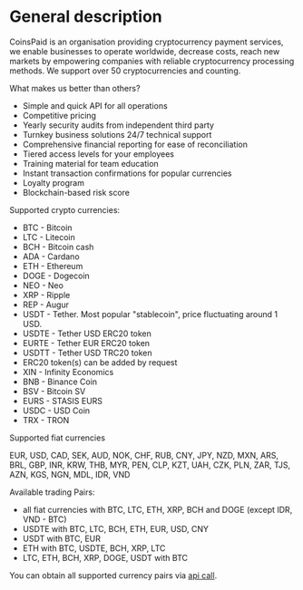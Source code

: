 # General description



CoinsPaid is an organisation providing сryptocurrency payment services, we enable businesses to operate worldwide, decrease costs, reach new markets by empowering companies with reliable cryptocurrency processing methods. We support over 50 cryptocurrencies and counting.

What makes us better than others?

* Simple and quick API for all operations 
* Competitive pricing 
* Yearly security audits from independent third party 
* Turnkey business solutions 24/7 technical support 
* Comprehensive financial reporting for ease of reconciliation 
* Tiered access levels for your employees 
* Training material for team education 
* Instant transaction confirmations for popular currencies
* Loyalty program 
* Blockchain-based risk score

Supported crypto currencies:

* BTC - Bitcoin
* LTC - Litecoin
* BCH - Bitcoin cash
* ADA - Cardano
* ETH - Ethereum
* DOGE - Dogecoin
* NEO - Neo
* XRP - Ripple
* REP - Augur
* USDT - Tether. Most popular "stablecoin", price fluctuating around 1 USD.
* USDTE - Tether USD ERC20 token
* EURTE - Tether EUR ERC20 token
* USDTT - Tether USD TRC20 token
* ERC20 token\(s\) can be added by request
* XIN - Infinity Economics
* BNB - Binance Coin
* BSV - Bitcoin SV
* EURS - STASIS EURS
* USDC - USD Coin
* TRX - TRON

Supported fiat currencies

EUR, USD, CAD, SEK, AUD, NOK, CHF, RUB, CNY, JPY, NZD, MXN, ARS, BRL, GBP, INR, KRW, THB, MYR, PEN, CLP, KZT, UAH, CZK, PLN, ZAR, TJS, AZN, KGS, NGN, MDL, IDR, VND

Available trading Pairs:

* all fiat currencies with BTC, LTC, ETH, XRP, BCH and DOGE \(except IDR, VND - BTC\)
* USDTE with BTC, LTC, BCH, ETH, EUR, USD, CNY
* USDT with BTC, EUR
* ETH with BTC, USDTE, BCH, XRP, LTC
* LTC, ETH, BCH, XRP, DOGE, USDT with BTC

You can obtain all supported currency pairs via [api call](api-documentation/api-reference.md#get-list-of-exchangeable-currency-pairs).

